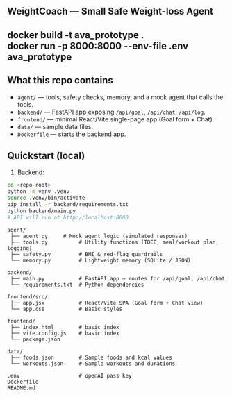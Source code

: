 ## WeightCoach — Small Safe Weight-loss Agent

docker build -t ava_prototype .  
docker run -p 8000:8000 --env-file .env ava_prototype
----

## What this repo contains
- `agent/` — tools, safety checks, memory, and a mock agent that calls the tools.
- `backend/` — FastAPI app exposing `/api/goal`, `/api/chat`, `/api/log`.
- `frontend/` — minimal React/Vite single-page app (Goal form + Chat).
- `data/` — sample data files.
- `Dockerfile` — starts the backend app.

## Quickstart (local)
1. Backend:
```bash
cd <repo-root>
python -m venv .venv
source .venv/bin/activate
pip install -r backend/requirements.txt
python backend/main.py
# API will run at http://localhost:8000
```

```
agent/
 ├── agent.py     # Mock agent logic (simulated responses)
 ├── tools.py          # Utility functions (TDEE, meal/workout plan, logging)
 ├── safety.py         # BMI & red-flag guardrails
 └── memory.py         # Lightweight memory (SQLite / JSON)

backend/
 ├── main.py           # FastAPI app – routes for /api/goal, /api/chat
 └── requirements.txt  # Python dependencies

frontend/src/
 ├── app.jsx           # React/Vite SPA (Goal form + Chat view)
 └── app.css           # Basic styles

frontend/
 ├── index.html        # basic index
 ├── vite.config.js    # basic index
 └── package.json           

data/
 ├── foods.json        # Sample foods and kcal values
 └── workouts.json     # Sample workouts and durations

.env                   # openAI pass key
Dockerfile
README.md

```
